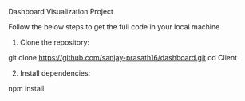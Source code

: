 Dashboard Visualization Project

Follow the below steps to get the full code in your local machine

1. Clone the repository:

git clone https://github.com/sanjay-prasath16/dashboard.git
cd Client

2. Install dependencies:

npm install